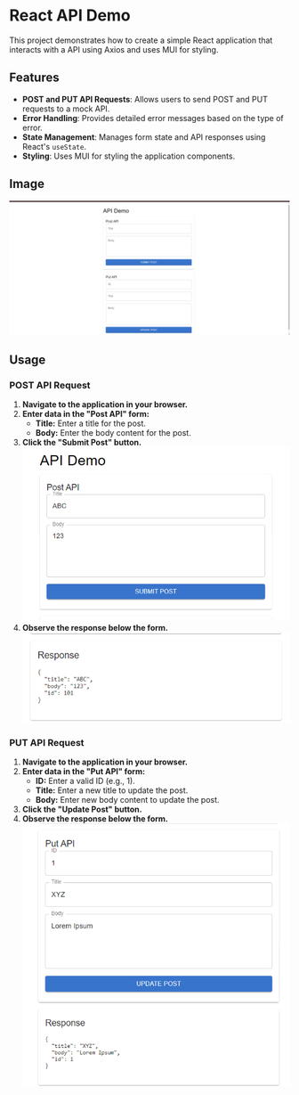 # React API Demo 

This project demonstrates how to create a simple React application that interacts with a API using Axios and uses MUI for styling.

## Features

- **POST and PUT API Requests**: Allows users to send POST and PUT requests to a mock API.
- **Error Handling**: Provides detailed error messages based on the type of error.
- **State Management**: Manages form state and API responses using React's `useState`.
- **Styling**: Uses MUI for styling the application components.

## Image
![WebPage Image](image.png)

## Usage

### POST API Request

1. **Navigate to the application in your browser.**
2. **Enter data in the "Post API" form:**
   - **Title:** Enter a title for the post.
   - **Body:** Enter the body content for the post.
3. **Click the "Submit Post" button.**
![alt text](image-1.png)
4. **Observe the response below the form.**
![alt text](image-2.png)


### PUT API Request

1. **Navigate to the application in your browser.**
2. **Enter data in the "Put API" form:**
   - **ID:** Enter a valid ID (e.g., 1).
   - **Title:** Enter a new title to update the post.
   - **Body:** Enter new body content to update the post.
3. **Click the "Update Post" button.**
4. **Observe the response below the form.**
![alt text](image-3.png)
